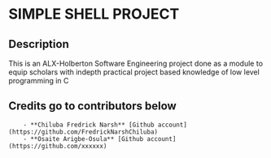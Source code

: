 # SIMPLE SHELL PROJECT

## Description

This is an ALX-Holberton Software Engineering project done as a module to equip scholars
with indepth practical project based knowledge of low level programming in C

## Credits go to contributors below

        - **Chiluba Fredrick Narsh** [Github account](https://github.com/FredrickNarshChiluba)
        - **Osaite Arigbe-Osula** [Github account](https://github.com/xxxxxx)
